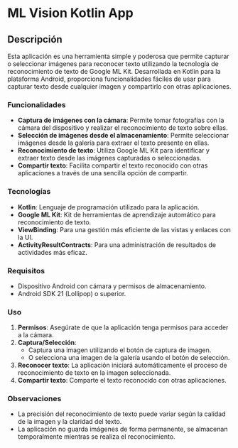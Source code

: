 # ML Vision Kotlin App

## Descripción

Esta aplicación es una herramienta simple y poderosa que permite capturar o seleccionar imágenes para reconocer texto utilizando la tecnología de reconocimiento de texto de Google ML Kit. Desarrollada en Kotlin para la plataforma Android, proporciona funcionalidades fáciles de usar para capturar texto desde cualquier imagen y compartirlo con otras aplicaciones.

### Funcionalidades

- **Captura de imágenes con la cámara**: Permite tomar fotografías con la cámara del dispositivo y realizar el reconocimiento de texto sobre ellas.
- **Selección de imágenes desde el almacenamiento**: Permite seleccionar imágenes desde la galería para extraer el texto presente en ellas.
- **Reconocimiento de texto**: Utiliza Google ML Kit para identificar y extraer texto desde las imágenes capturadas o seleccionadas.
- **Compartir texto**: Facilita compartir el texto reconocido con otras aplicaciones a través de una sencilla opción de compartir.

### Tecnologías

- **Kotlin**: Lenguaje de programación utilizado para la aplicación.
- **Google ML Kit**: Kit de herramientas de aprendizaje automático para reconocimiento de texto.
- **ViewBinding**: Para una gestión más eficiente de las vistas y enlaces con la UI.
- **ActivityResultContracts**: Para una administración de resultados de actividades más eficaz.

### Requisitos

- Dispositivo Android con cámara y permisos de almacenamiento.
- Android SDK 21 (Lollipop) o superior.

### Uso

1. **Permisos**: Asegúrate de que la aplicación tenga permisos para acceder a la cámara.
2. **Captura/Selección**:
    - Captura una imagen utilizando el botón de captura de imagen.
    - O selecciona una imagen de la galería usando el botón de selección.
3. **Reconocer texto**: La aplicación iniciará automáticamente el proceso de reconocimiento de texto en la imagen seleccionada.
4. **Compartir texto**: Comparte el texto reconocido con otras aplicaciones.

### Observaciones

- La precisión del reconocimiento de texto puede variar según la calidad de la imagen y la claridad del texto.
- La aplicación no guarda imágenes de forma permanente, se almacenan temporalmente mientras se realiza el reconocimiento.
